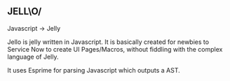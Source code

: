 ## JELL\O/

Javascript → Jelly

Jello is jelly written in Javascript. It is basically created for newbies to Service Now to create UI Pages/Macros, without fiddling with the complex language of Jelly.

It uses Esprime for parsing Javascript which outputs a AST.

